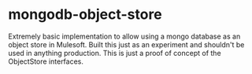 # mongodb-object-store

Extremely basic implementation to allow using a mongo database as an object store in Mulesoft. Built this just as an experiment and shouldn't be used in anything production. This is just a proof of concept of the ObjectStore interfaces.
